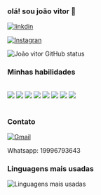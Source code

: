 ### olá! sou joão vitor 👋

[![linkdin](https://img.shields.io/badge/LinkedIn-0077B5?style=for-the-badge&logo=linkedin&logoColor=white)](https://www.linkedin.com/in/jo%C3%A3o-vitor-4a18b024a/)

[![Instagran](https://img.shields.io/badge/Instagram-E4405F?style=for-the-badge&logo=instagram&logoColor=white)](https://www.instagram.com/joaozinxl_3/?hl=pt-br)

![João vitor GitHub status](https://github-readme-stats.vercel.app/api?username=desafiogamer&show_icons=true&theme=radical)

### Minhas habilidades

<div style="display: inline_block"><br/>
  <img align='center alt='HTML' src='https://img.shields.io/badge/HTML5-E34F26?style=for-the-badge&logo=html5&logoColor=white' />
  <img align='center alt='CSS' src='https://img.shields.io/badge/CSS3-1572B6?style=for-the-badge&logo=css3&logoColor=white' />
  <img align='center alt='JavaScript' src='https://img.shields.io/badge/JavaScript-F7DF1E?style=for-the-badge&logo=javascript&logoColor=black' />
  <img align='center alt='Django' src='https://img.shields.io/badge/Django-092E20?style=for-the-badge&logo=django&logoColor=white' />
  <img align='center alt='Jquery' src='https://img.shields.io/badge/jQuery-0769AD?style=for-the-badge&logo=jquery&logoColor=white' />
  <img align='center alt='Bootstrap' src='https://img.shields.io/badge/Bootstrap-563D7C?style=for-the-badge&logo=bootstrap&logoColor=white' />
  <img align='center alt='Python' src='https://img.shields.io/badge/Python-14354C?style=for-the-badge&logo=python&logoColor=white' />
  <img align='center alt='MySQL' src='https://img.shields.io/badge/MySQL-00000F?style=for-the-badge&logo=mysql&logoColor=white' />
</div><br/>

### Contato

[![Gmail](https://img.shields.io/badge/Gmail-D14836?style=for-the-badge&logo=gmail&logoColor=white)](joaopap1234@gmail.com)

Whatsapp: 19996793643

### Linguagens mais usadas

![Linguagens mais usadas](https://github-readme-stats.vercel.app/api/top-langs/?username=desafiogamer&langs_count=8)


